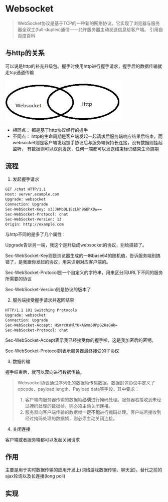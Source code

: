 # Websocket
> WebSocket协议是基于TCP的一种新的网络协议。它实现了浏览器与服务器全双工(full-duplex)通信——允许服务器主动发送信息给客户端。 引用自百度百科

## 与http的关系
可以说是http的补充升级包。握手时使用http进行握手请求，握手后的数据传输就走tcp通道传输

![pic](../images/websocket.png)
- 相同点：
都是基于http协议经行的握手
- 不同点：
http的生命周期是客户端发起一起请求后服务端响应结果后结束，而websocket则是客户端发起握手协议后与服务端保持长连接，没有数据则挂起监听，
有数据则可以双向发送，任何一端都可以发送结束标识结束生命周期


## 流程
1. 发起握手请求

```
GET /chat HTTP/1.1
Host: server.example.com
Upgrade: websocket
Connection: Upgrade
Sec-WebSocket-Key: x3JJHMbDL1EzLkh9GBhXDw==
Sec-WebSocket-Protocol: chat
Sec-WebSocket-Version: 13
Origin: http://example.com
```
与http不同的是多了几个属性：

Upgrade告诉另一端，我这个是升级成websocket的协议，别给搞错了。

Sec-WebSocket-Key则是浏览器生成的一串base64的随机值，告诉服务端别搞错了，是我跟你发起的协议，用来识别对应客户端的。

Sec-WebSocket-Protocol是一个自定义的字符串，用来区分同URL下不同的服务所需要的协议

Sec-WebSocket-Version则是协议的版本了

2. 服务端接受握手请求并返回结果

```
HTTP/1.1 101 Switching Protocols
Upgrade: websocket
Connection: Upgrade
Sec-WebSocket-Accept: HSmrc0sMlYUkAGmm5OPpG2HaGWk=
Sec-WebSocket-Protocol: chat
```

Sec-WebSocket-Accept表示我已经接受你的握手啦，这是我加密后的密钥。

Sec-WebSocket-Protocol则表示服务器最终接受的子协议

3. 数据传输

握手结束后，就可以双向进行数据传输。

> Websocket协议通过序列化的数据帧传输数据。数据封包协议中定义了opcode、payload length、Payload data等字段。其中要求：
> 1. 客户端向服务器传输的数据帧**必须**进行掩码处理。服务器若接收到未经过掩码处理的数据帧，则必须主动关闭连接。
> 2. 服务器向客户端传输的数据帧**一定不能**进行掩码处理。客户端若接收到经过掩码处理的数据帧，则必须主动关闭连接。

4. 关闭连接

客户端或者服务端都可以发起关闭请求

## 作用
主要是用于实时数据传输的应用开发上(网络游戏数据传输、聊天室)。替代之前的ajax轮询以及长连接(long poll)


## 实现